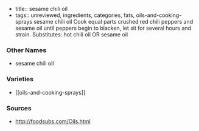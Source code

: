 - title:: sesame chili oil
- tags:: unreviewed, ingredients, categories, fats, oils-and-cooking-sprays
sesame chili oil Cook equal parts crushed red chili peppers and sesame oil until peppers begin to blacken, let sit for several hours and strain. Substitutes: hot chili oil OR sesame oil

### Other Names

* sesame chili oil

### Varieties

* [[oils-and-cooking-sprays]]

### Sources
* http://foodsubs.com/Oils.html
